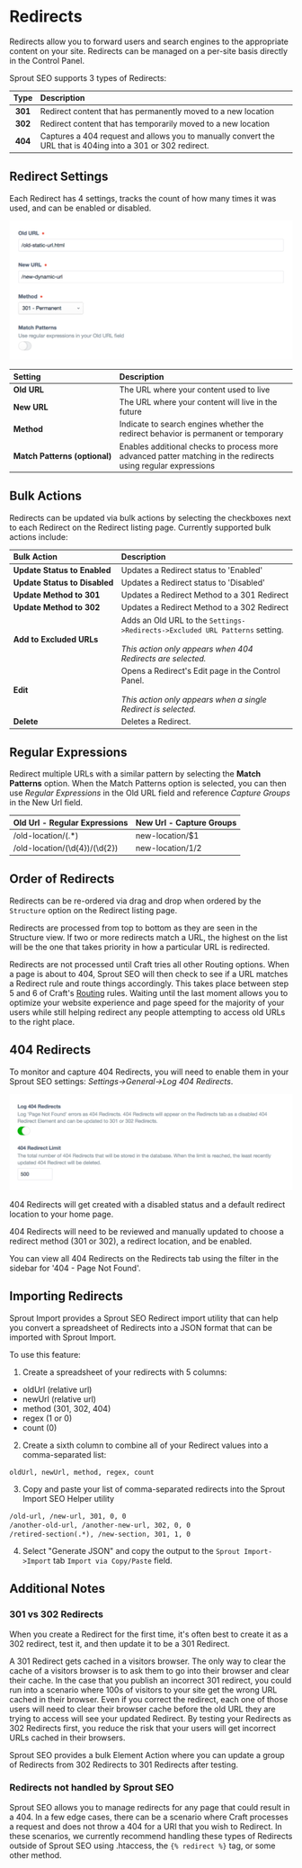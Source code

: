 # Redirects

Redirects allow you to forward users and search engines to the appropriate content on your site. Redirects can be managed on a per-site basis directly in the Control Panel.

Sprout SEO supports 3 types of Redirects:

| Type | Description |
|:-------------:|:----------- |
| **301** | Redirect content that has permanently moved to a new location |
| **302** | Redirect content that has temporarily moved to a new location |
| **404** | Captures a 404 request and allows you to manually convert the URL that is 404ing into a 301 or 302 redirect. |

## Redirect Settings

Each Redirect has 4 settings, tracks the count of how many times it was used, and can be enabled or disabled.

![Sprout SEO Redirects - Edit Page](../images/seo/redirect-edit-page.png)

| Setting          | Description |
|:---------------- |:----------- |
| **Old&nbsp;URL** | The URL where your content used to live |
| **New&nbsp;URL** | The URL where your content will live in the future |
| **Method** | Indicate to search engines whether the redirect behavior is permanent or temporary |
| **Match&nbsp;Patterns&nbsp;(optional)** | Enables additional checks to process more advanced patter matching in the redirects using regular expressions |

## Bulk Actions

Redirects can be updated via bulk actions by selecting the checkboxes next to each Redirect on the Redirect listing page. Currently supported bulk actions include: 

| Bulk Action      | Description |
|:---------------- |:----------- |
| **Update&nbsp;Status&nbsp;to&nbsp;Enabled** | Updates a Redirect status to 'Enabled' |
| **Update&nbsp;Status&nbsp;to&nbsp;Disabled** | Updates a Redirect status to 'Disabled' |
| **Update&nbsp;Method&nbsp;to&nbsp;301** | Updates a Redirect Method to a 301 Redirect |
| **Update&nbsp;Method&nbsp;to&nbsp;302** | Updates a Redirect Method to a 302 Redirect |
| **Add&nbsp;to&nbsp;Excluded&nbsp;URLs** | Adds an Old URL to the `Settings->Redirects->Excluded URL Patterns` setting.<br><br> _This action only appears when 404 Redirects are selected._ |
| **Edit** | Opens a Redirect's Edit page in the Control Panel.<br><br> _This action only appears when a single Redirect is selected._ |
| **Delete** | Deletes a Redirect. |

## Regular Expressions

Redirect multiple URLs with a similar pattern by selecting the **Match Patterns** option. When the Match Patterns option is selected, you can then use _Regular Expressions_ in the Old URL field and reference _Capture Groups_ in the New Url field.

| Old Url - Regular Expressions    | New Url - Capture Groups    |
|:-------------------------------- |:--------------------------- |
| /old-location/(.*)               | new-location/$1             |
| /old-location/(\d{4})/(\d{2})    | new-location/$1/$2          |

## Order of Redirects

Redirects can be re-ordered via drag and drop when ordered by the `Structure` option on the Redirect listing page.

Redirects are processed from top to bottom as they are seen in the Structure view. If two or more redirects match a URL, the highest on the list will be the one that takes priority in how a particular URL is redirected.

Redirects are not processed until Craft tries all other Routing options. When a page is about to 404, Sprout SEO will then check to see if a URL matches a Redirect rule and route things accordingly. This takes place between step 5 and 6 of Craft's [Routing](https://craftcms.com/docs/routing) rules.  Waiting until the last moment allows you to optimize your website experience and page speed for the majority of your users while still helping redirect any people attempting to access old URLs to the right place.

## 404 Redirects

To monitor and capture 404 Redirects, you will need to enable them in your Sprout SEO settings: _Settings->General->Log 404 Redirects_.

![Log 404 Redirects](../images/seo/404-redirect-settings.png)

404 Redirects will get created with a disabled status and a default redirect location to your home page. 

404 Redirects will need to be reviewed and manually updated to choose a redirect method (301 or 302), a redirect location, and be enabled.

You can view all 404 Redirects on the Redirects tab using the filter in the sidebar for '404 - Page Not Found'.

## Importing Redirects

Sprout Import provides a Sprout SEO Redirect import utility that can help you convert a spreadsheet of Redirects into a JSON format that can be imported with Sprout Import.

To use this feature:

1) Create a spreadsheet of your redirects with 5 columns:

- oldUrl (relative url)
- newUrl (relative url)
- method (301, 302, 404)
- regex (1 or 0)
- count (0)

2) Create a sixth column to combine all of your Redirect values into a comma-separated list:

```
oldUrl, newUrl, method, regex, count
```

3) Copy and paste your list of comma-separated redirects into the Sprout Import SEO Helper utility

```
/old-url, /new-url, 301, 0, 0
/another-old-url, /another-new-url, 302, 0, 0
/retired-section(.*), /new-section, 301, 1, 0
```

4) Select "Generate JSON" and copy the output to the `Sprout Import->Import` tab `Import via Copy/Paste` field.

## Additional Notes

### 301 vs 302 Redirects

When you create a Redirect for the first time, it's often best to create it as a 302 redirect, test it, and then update it to be a 301 Redirect.

A 301 Redirect gets cached in a visitors browser. The only way to clear the cache of a visitors browser is to ask them to go into their browser and clear their cache. In the case that you publish an incorrect 301 redirect, you could run into a scenario where 100s of visitors to your site get the wrong URL cached in their browser. Even if you correct the redirect, each one of those users will need to clear their browser cache before the old URL they are trying to access will see your updated Redirect. By testing your Redirects as 302 Redirects first, you reduce the risk that your users will get incorrect URLs cached in their browsers.

Sprout SEO provides a bulk Element Action where you can update a group of Redirects from 302 Redirects to 301 Redirects after testing.

### Redirects not handled by Sprout SEO

Sprout SEO allows you to manage redirects for any page that could result in a 404. In a few edge cases, there can be a scenario where Craft processes a request and does not throw a 404 for a URI that you wish to Redirect. In these scenarios, we currently recommend handling these types of Redirects outside of Sprout SEO using .htaccess, the `{% redirect %}` tag, or some other method.